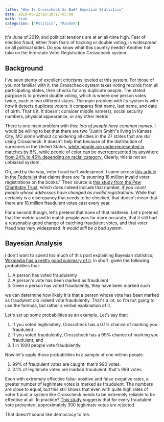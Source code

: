 ```yaml
---
title: "Why Is Crosscheck So Bad? Bayesian Statistics"
date: 2019-06-22T16:20:17-05:00
math: true
categories: ["Politics", "Random"]
---
```


It's June of 2019, and political tensions are at an all-time high.  Fear of
election fraud, either from fears of hacking or double voting, is widespread on
all political sides.  Do you know what this country needs?  Another hot take on
the Interstate Voter Registration Crosscheck system.

## Background

I've seen plenty of excellent criticisms leveled at this system.  For those of
you not familiar with it, the Crosscheck system takes voting records from all
participating states, then checks for any duplicate people.  The stated purpose
is to prevent double voting, which is where one person votes twice, each in two
different states.  The main problem with its system is with *how* it detects
duplicate voters: it compares first name, last name, and date of birth.  That's
it.  It doesn't consider middle name(s), social security numbers, physical
appearance, or any other metric.

There is one main problem with this: *lots of people have common names.*  I
would be willing to bet that there are two "Justin Smith"s living in Kansas
City, MO *alone* without considering all cities in the 27 states that are *still
using* Crosscheck.  It doesn't help that because of the distribution of surnames
in the United States, [white people are underrepresented in matches by 8%, while
people of color can be overrepresented by anywhere from 24% to 45% depending on
racial category.][1] Clearly, this is not an unbiased system.

Oh, and by the way, voter fraud isn't widespread.  I came across [this article
in the Federalist][2] that claims there are "a stunning 18 million invalid voter
registrations on the books."  Their source is [this study from the Pew
Charitable Trust][3], which does indeed include that number, *if you count
people whose addresses have changed as invalid registrations.*  While that
certainly is a discrepancy that needs to be checked, that doesn't mean that
there are 18 million fraudulent votes cast every year.

For a second though, let's pretend that none of that mattered.  Let's pretend
that the metric used to match people was far more accurate, that it still had a
reasonably good change of catching fraudulent votes, and that voter fraud was
very widespread.  *It would still be a bad system.*

## Bayesian Analysis

I don't want to spend too much of this post explaining Bayesian statistics;
[Wikipedia has a pretty good summary of it][4].  In short, given the following
probabilities that:

1. A person has voted fraudulently
2. A person's vote has been marked as fraudulent
3. Given a person has voted fraudulently, they have been marked such

we can determine how likely it is that a person whose vote has been marked as
fraudulent did indeed vote fraudulently.  That's a lot, so I'm not going to use
the formula, but rather a verbal explanation of it.

Let's set up some probabilities as an example.  Let's say that:

1. If you voted legitimately, Crosscheck has a 0.1% chance of marking you
fraudulent
2. If you voted fraudulently, Crosscheck has a 99% chance of marking you
fraudulent, and
3. 1 in 1000 people vote fraudulently.

Now let's apply those probabilities to a sample of one million people.

1. 99% of fraudulent votes are caught: that's 990 votes.
2. 0.1% of legitimate votes are marked fraudulent: that's 999 votes.

Even with extremely effective false-positive and false-negative rates, a greater
number of legitimate votes is marked as fraudulent.  The numbers are close to
equal, but this still shows that even with quite high rates of voter fraud, a
system like Crosscheck needs to be extremely reliable to be effective at all.
In practice?  [This study][5] suggests that for every fraudulent vote prevented,
approximately 300 legitimate votes are rejected.

That doesn't sound like democracy to me.

[1]: https://web.archive.org/web/20190511082031/https://www.healthofstatedemocracies.org/factors/intercross.html
[2]: https://thefederalist.com/2016/10/13/voter-fraud-real-heres-proof/
[3]: https://www.pewtrusts.org/~/media/legacy/uploadedfiles/pcs_assets/2012/pewupgradingvoterregistrationpdf.pdf
[4]: https://en.wikipedia.org/wiki/Bayesian_statistics
[5]: https://5harad.com/papers/1p1v.pdf
